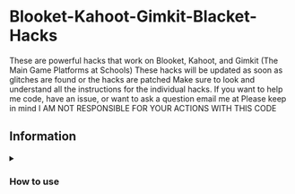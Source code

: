 # Blooket-Kahoot-Gimkit-Blacket-Hacks
These are powerful hacks that work on Blooket, Kahoot, and Gimkit (The Main Game Platforms at Schools)
These hacks will be updated as soon as glitches are found or the hacks are patched
Make sure to look and understand all the instructions for the individual hacks.
If you want to help me code, have an issue, or want to ask a question email me at
Please keep in mind I AM NOT RESPONSIBLE FOR YOUR ACTIONS WITH THIS CODE

## Information

<details><summary><h3>How to use</h3></summary>

There are 3 good methods to using these scripts:
1. Importing one of the Bookmarklets.html files using [these instructions](https://github.com/005Konz/Blooket-Cheats/blob/main/tutorial/readme.md)
2. Going to the [GitHub pages site](https://005konz.github.io/Blooket-Cheats/), choosing a gamemode, then dragging a cheat to your bookmarks bar or clicking one to copy the script
3. Copying a script and running it in the inspect element console
</details>
